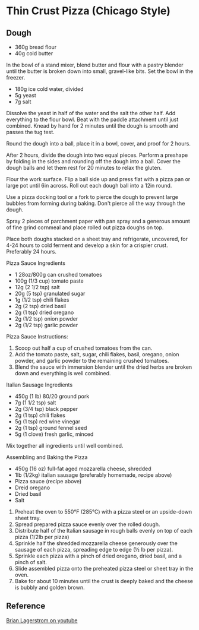 # Thin Crust Pizza (Chicago Style)

## Dough
* 360g bread flour
* 40g cold butter

In the bowl of a stand mixer, blend butter and flour with a pastry blender until the butter is broken down into small, gravel-like bits. Set the bowl in the freezer.

* 180g ice cold water, divided
* 5g yeast
* 7g salt

Dissolve the yeast in half of the water and the salt the other half. Add everything to the flour bowl. Beat with the paddle attachment until just combined. Knead by hand for 2 minutes until the dough is smooth and passes the tug test.

Round the dough into a ball, place it in a bowl, cover, and proof for 2 hours.

After 2 hours, divide the dough into two equal pieces. Perform a preshape by folding in the sides and rounding off the dough into a ball. Cover the dough balls and let them rest for 20 minutes to relax the gluten.

Flour the work surface. Flip a ball side up and press flat with a pizza pan or large pot until 6in across. Roll out each dough ball into a 12in round.

Use a pizza docking tool or a fork to pierce the dough to prevent large bubbles from forming during baking. Don't pierce all the way through the dough.

Spray 2 pieces of parchment paper with pan spray and a generous amount of fine grind cornmeal and place rolled out pizza doughs on top. 

Place both doughs stacked on a sheet tray and refrigerate, uncovered, for 4-24 hours to cold ferment and develop a skin for a crispier crust. Preferably 24 hours.

Pizza Sauce Ingredients
* 1 28oz/800g can crushed tomatoes
* 100g (1/3 cup) tomato paste
* 12g (2 1/2 tsp) salt
* 20g (5 tsp) granulated sugar
* 1g (1/2 tsp) chili flakes
* 2g (2 tsp) dried basil
* 2g (1 tsp) dried oregano
* 2g (1/2 tsp) onion powder
* 2g (1/2 tsp) garlic powder

Pizza Sauce Instructions:
1. Scoop out half a cup of crushed tomatoes from the can.
2. Add the tomato paste, salt, sugar, chili flakes, basil, oregano, onion powder, and garlic powder to the remaining crushed tomatoes.
3. Blend the sauce with immersion blender until the dried herbs are broken down and everything is well combined.

Italian Sausage Ingredients
* 450g (1 lb) 80/20 ground pork
* 7g (1 1/2 tsp) salt
* 2g (3/4 tsp) black pepper
* 2g (1 tsp) chili flakes
* 5g (1 tsp) red wine vinegar
* 2g (1 tsp) ground fennel seed
* 5g (1 clove) fresh garlic, minced

Mix together all ingredients until well combined.

Assembling and Baking the Pizza
* 450g (16 oz) full-fat aged mozzarella cheese, shredded
* 1lb (1/2kg)  italian sausage (preferably homemade, recipe above) 
* Pizza sauce (recipe above)
* Dreid oregano
* Dried basil 
* Salt 

1. Preheat the oven to 550°F (285°C) with a pizza steel or an upside-down sheet tray.
2. Spread prepared pizza sauce evenly over the rolled dough.
3. Distribute half of the Italian sausage in rough balls evenly on top of each pizza (1/2lb per pizza)
4. Sprinkle half the shredded mozzarella cheese generously over the sausage of each pizza, spreading edge to edge (½ lb per pizza).
5. Sprinkle each pizza with a pinch of dried oregano, dried basil, and a pinch of salt.
6. Slide assembled pizza onto the preheated pizza steel or sheet tray in the oven.
7. Bake for about 10 minutes until the crust is deeply baked and the cheese is bubbly and golden brown.

## Reference

[Brian Lagerstrom on youtube](https://www.youtube.com/watch?v=jvzX7-JnZb4)